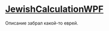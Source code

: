 # [JewishCalculationWPF](https://github.com/iLinkses/JewishCalculationWPF)
Описание забрал какой-то еврей.
